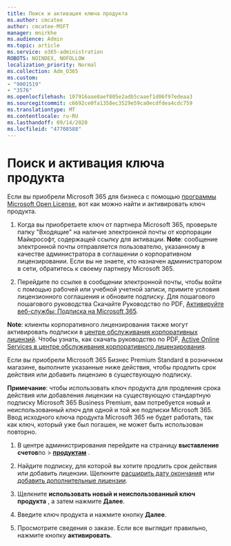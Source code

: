 ```yaml
---
title: Поиск и активация ключа продукта
ms.author: cmcatee
author: cmcatee-MSFT
manager: mnirkhe
ms.audience: Admin
ms.topic: article
ms.service: o365-administration
ROBOTS: NOINDEX, NOFOLLOW
localization_priority: Normal
ms.collection: Adm_O365
ms.custom:
- "9001519"
- "3576"
ms.openlocfilehash: 107916aae8aef805e2adb5caaef1d06f97edeaa3
ms.sourcegitcommit: c6692ce0fa1358ec3529e59ca0ecdfdea4cdc759
ms.translationtype: MT
ms.contentlocale: ru-RU
ms.lasthandoff: 09/14/2020
ms.locfileid: "47708588"
---
```

# <a name="find-and-activate-my-product-key"></a>Поиск и активация ключа продукта

Если вы приобрели Microsoft 365 для бизнеса с помощью [программы Microsoft Open License](https://go.microsoft.com/fwlink/p/?LinkID=613298), вот как можно найти и активировать ключ продукта.

1. Когда вы приобретаете ключ от партнера Microsoft 365, проверьте папку "Входящие" на наличие электронной почты от корпорации Майкрософт, содержащей ссылку для активации.  **Note**: сообщение электронной почты отправляется пользователю, указанному в качестве администратора в соглашении о корпоративном лицензировании.  Если вы не знаете, кто назначен администратором в сети, обратитесь к своему партнеру Microsoft 365.

2. Перейдите по ссылке в сообщении электронной почты, чтобы войти с помощью рабочей или учебной учетной записи, примите условия лицензионного соглашения и обновите подписку.  Для пошагового пошагового руководства Скачайте Руководство по PDF, [Активируйте веб-службы: Подписка на Microsoft 365](https://go.microsoft.com/fwlink/p/?LinkId=618100). 

**Note**: клиенты корпоративного лицензирования также могут активировать подписки в [центре обслуживания корпоративных лицензий](https://go.microsoft.com/fwlink/p/?LinkID=282016).  Чтобы узнать, как скачать руководство по PDF, [Active Online Services в центре обслуживания корпоративного лицензирования](https://go.microsoft.com/fwlink/p/?LinkId=618096).

Если вы приобрели Microsoft 365 Бизнес Premium Standard в розничном магазине, выполните указанные ниже действия, чтобы продлить срок действия или добавить лицензию в существующую подписку.

**Примечание**: чтобы использовать ключ продукта для продления срока действия или добавления лицензии на существующую стандартную подписку Microsoft 365 Business Premium, вам потребуется новый и неиспользованный ключ для одной и той же подписки Microsoft 365.  Ввод исходного ключа продукта Microsoft 365 не будет работать, так как ключ, который уже был погашен, не может быть использован повторно.

1. В центре администрирования перейдите на страницу **выставление счетов**по  >  **[продуктам](https://go.microsoft.com/fwlink/p/?linkid=842054)** .

2. Найдите подписку, для которой вы хотите продлить срок действия или добавить лицензии.  Щелкните [расширить дату окончания](https://go.microsoft.com/fwlink/p/?linkid=842054) или [добавить дополнительные лицензии](https://go.microsoft.com/fwlink/p/?linkid=842054).

3. Щелкните **использовать новый и неиспользованный ключ продукта** , а затем нажмите **Далее**.

4. Введите ключ продукта и нажмите кнопку **Далее**.

5. Просмотрите сведения о заказе.  Если все выглядит правильно, нажмите кнопку **активировать**.